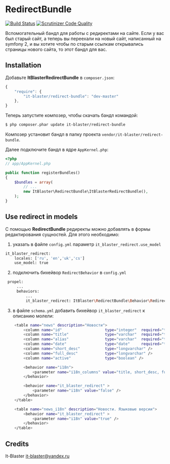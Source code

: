 RedirectBundle
====================

[![Build Status](https://scrutinizer-ci.com/g/it-blaster/redirect-bundle/badges/build.png?b=master)](https://scrutinizer-ci.com/g/it-blaster/redirect-bundle/build-status/master) [![Scrutinizer Code Quality](https://scrutinizer-ci.com/g/it-blaster/redirect-bundle/badges/quality-score.png?b=master)](https://scrutinizer-ci.com/g/it-blaster/redirect-bundle/?branch=master)

Вспомогательный бандл для работы с редиректами на сайте. Если у вас был старый сайт, а теперь вы переехали на новый сайт, написанный на symfony 2, и вы хотите чтобы по старым ссылкам открывались страницы нового сайта, то этот бандл для вас.

Installation
------------

Добавьте <b>ItBlasterRedirectBundle</b> в `composer.json`:

```js
{
    "require": {
        "it-blaster/redirect-bundle": "dev-master"
	},
}
```

Теперь запустите композер, чтобы скачать бандл командой:

``` bash
$ php composer.phar update it-blaster/redirect-bundle
```

Композер установит бандл в папку проекта `vendor/it-blaster/redirect-bundle`.

Далее подключите бандл в ядре `AppKernel.php`:

``` php
<?php
// app/AppKernel.php

public function registerBundles()
{
    $bundles = array(
        // ...
        new ItBlaster\RedirectBundle\ItBlasterRedirectBundle(),
    );
}
```

Use redirect in models
-------
С помощью <b>RedirectBundle</b> редиректы можно добавлять в формы редактирования сущностей. Для этого необходимо:
1. указать в файле `config.yml` параметр `it_blaster_redirect.use_model`
``` bash
it_blaster_redirect:
    locales: ['ru', 'en','uk','cs']
    use_model: true
```
2. подключить бихейвор `RedirectBehavior` в `config.yml`
``` bash
 propel:
     ...
     behaviors:
         ...
         it_blaster_redirect: ItBlaster\RedirectBundle\Behavior\RedirectBehavior
```
3. в файле `schema.yml` добавить бихейвор `it_blaster_redirect` к описанию молели:
``` bash
    <table name="news" description="Новости">
        <column name="id"                   type="integer"  required="true" primaryKey="true" autoIncrement="true" />
        <column name="title"                type="varchar"  required="true" primaryString="true" />
        <column name="alias"                type="varchar"  required="true" />
        <column name="date"                 type="date"     required="true" />
        <column name="short_desc"           type="longvarchar" />
        <column name="full_desc"            type="longvarchar" />
        <column name="active"               type="boolean" />

        <behavior name="i18n">
            <parameter name="i18n_columns" value="title, short_desc, full_desc" />
        </behavior>

        <behavior name="it_blaster_redirect" >
            <parameter name="i18n" value="false" />
        </behavior>
    </table>

    <table name="news_i18n" description="Новости. Языковые версии">
        <behavior name="it_blaster_redirect" >
            <parameter name="i18n" value="true" />
        </behavior>
    </table>
```

Credits
-------

It-Blaster <it-blaster@yandex.ru>
